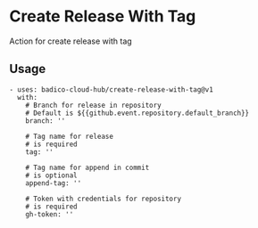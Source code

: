 # Create Release With Tag
Action for create release with tag

## Usage
```
- uses: badico-cloud-hub/create-release-with-tag@v1
  with:
    # Branch for release in repository
    # Default is ${{github.event.repository.default_branch}}
    branch: ''
    
    # Tag name for release
    # is required
    tag: ''

    # Tag name for append in commit
    # is optional
    append-tag: ''

    # Token with credentials for repository
    # is required
    gh-token: ''


```